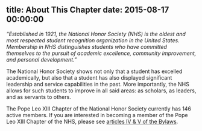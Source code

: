 title: About This Chapter
date: 2015-08-17 00:00:00
---
*“Established in 1921, the National Honor Society (NHS) is the oldest and most respected student recognition organization in the United States. Membership in NHS distinguishes students who have committed themselves to the pursuit of academic excellence, community improvement, and personal development.”*

The National Honor Society shows not only that a student has excelled academically, but also that a student has also displayed significant leadership and service capabilities in the past. More importantly, the NHS allows for such students to improve in all said areas: as scholars, as leaders, and as servants to others.

The Pope Leo XIII Chapter of the National Honor Society currently has 146 active members. If you are interested in becoming a member of the Pope Leo XIII Chapter of the NHS, please see [articles IV & V of the Bylaws](/about/bylaws.html#Article_IV:_Members).
